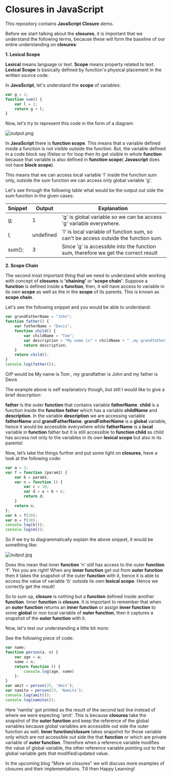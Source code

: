 Closures in JavaScript
======================

This repository contains **JavaScript Closure** demo.

Before we start talking about the **closures**, it is important that we understand the following terms, because these will form the baseline of our entire understanding on **closures**:

**1. Lexical Scope**

**Lexical** means language or text. **Scope** means property related to text. **Lexical Scope** is basically defined by function's physical placement in the written source code.

In **JavaScript**, let's understand the **scope** of variables:

```javascript
var g = 1;
function sum() {
    var l = 2;
    return g + l;
}
```

Now, let's try to represent this code in the form of a diagram:

![output.png](https://raw.githubusercontent.com/namita1990/Closures/master/lexical.jpg)

In **JavaScript** there is **function scope**. This means that a variable defined inside a function is not visible outside the function. But, the variable defined in a code block say if/else or for loop then its get visible in whole **function** because that variable is also defined in **function scope**( **Javascript** does not have **block scope**).

This means that we can access local variable 'l' inside the function sum only, outside the sum function we can access only global variable 'g'.

Let's see through the following table what would be the output out side the sum function in the given cases:

Snippet | Output     | Explanation
--------|------------|------------
g;      | 1          | 'g' is global variable so we can be access 'g' variable everywhere.
l;      | undefined  | 'l' is local variable of function sum, so can't be access outside the function sum.
sum();  | 3          | Since 'g' is accessible into the function sum, therefore we get the correct result

**2. Scope Chain**

The second most important thing that we need to understand while working with concept of **closures** is **'chaining'** or **'scope chain'**. Suppose a **function** is defined inside a **function**, then, it will have access to variable in its own **scope** as well as the in the **scope** of its parents. This is known as **scope chain**.

Let's see the following snippet and you would be able to understand:

```javascript
var grandFatherName = "John";
function father() {
    var fatherName = "Devis";
    function child() {
        var childName = "Tom";
        var description = "My name is" + childName + " ,my grandfather is " + grandfatherName + " and my father is " + fatherName;
        return description;
    }
    return child();
}
console.log(father());
```

O/P would be My name is Tom , my grandfather is John and my father is Devis

The example above is self explanatory though, but still I would like to give a brief description:

**father** is the outer **function** that contains variable **fatherName**. **child** is a function inside the **function** **father** which has a variable **childName** and **description**. In the variable **description** we are accessing variable **fatherName** and **grandFatherName**. **grandFatherName** is a **global** variable, hence it would be accessible everywhere while **fatherName** is a **local** variable in **function** father but it is still accessible to **function child** as child has access not only to the variables in its own **lexical scope** but also in its parents!

Now, let’s take the things further and put some light on **closures**, have a look at the following code:

```javascript
var a = 2;
var f = function (param1) {
    var b = param1;
    var n = function () {
        var c = 10;
        var d = a + b + c;
        return d;
    }
    return n;
};
var k = f(20);
var m = f(30);
console.log(k());
console.log(m());
```

So if we try to diagrammatically explain the above snippet, it would be something like:

![output.jpg](https://raw.githubusercontent.com/namita1990/Closures/master/closure.png)

Does this mean that inner **function** 'n' still has access to the outer **function** 'f'. Yes you are right! When any **inner function** get out from **outer function** then it takes the snapshot of the outer **function** with it, hence it is able to access the value of variable 'b' outside its own **lexical scope**. Hence we correctly get the result!

So to sum up, **closure** is nothing but a **function** defined inside another **function**. Inner **function** is **closure**. It is important to remember that when an **outer function** returns an **inner function** or assign **inner function** to some **global** or non local variable of **outer function**, then it captures a snapshot of the **outer function** with it.

Now, let's test our understanding a little bit more:

See the following piece of code:

```javascript
var name;
function person(a, n) {
    var age = a;
    name = n;
    return function () {
        console.log(age, name)
    };
}
var amit = person(25, 'Amit');
var namita = person(23, 'Namita');
console.log(amit());
console.log(namita());
```

Here 'namita' got printed as the result of the second last line instead of where we were expecting 'amit'. This is because **closures** take the snapshot of the **outer function** and keep the reference of the global variables because global variables are accessible out side the outer function as well. **Inner function/closure** takes snapshot for those variable only which are not accessible out side the that **function** or which are private variable of **outer function**. Therefore when a reference variable modifies the value of global variable, the other reference variable pointing out to that global variable gets that modified/updated value.

In the upcoming blog "More on closures" we will discuss more examples of closures and their implementations. Till then Happy Learning!